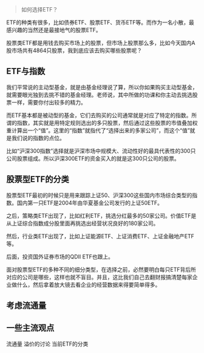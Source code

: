 > 如何选择ETF？

ETF的种类有很多，比如债券ETF、股票ETF、货币ETF等。而作为一名小散，最感兴趣的当然还是最接地气的股票ETF。

股票类ETF都是用钱去购买市场上的股票，但市场上股票那么多，比如今天国内A股市场共有4864只股票，我到底应该去购买哪些股票呢？


## ETF与指数

我们平常说的主动型基金，就是由基金经理说了算，所以你如果购买主动型基金，就需要眼光独到去挑不错的基金经理。老师说，其中所做的功课和你主动去挑选股票一样，需要你付出较多的精力。

而ETF基本都是被动型的基金，它们去购买的公司通常就是对应了特定的指数。所谓的指数，其实就是用特定规则选出的多只股票，然后通过这些股票的市值叠加权重计算出一个“值”。这里的“指数”就指代了“选择出来的多家公司”，而这个“值”就是我们说的指数的点位。

比如“沪深300指数”选择就是沪深市场中规模大、流动性好的最具代表性的300只公司股票组成。所以沪深300ETF的资金买入的就是这300只公司的股票。


## 股票型ETF的分类

股票型ETF最初的时候只是用来跟踪上证50、沪深300这些国内市场综合类型的指数。国内第一只ETF是2004年由华夏基金公司发行的上证50ETF。

之后，策略类ETF出现了，比如红利ETF，挑选分红最多的50家公司。价值ETF是从上证综合指数成分股里面再挑选出经营状况良好的180家公司。

然后，行业类ETF出现了，比如上证能源ETF、上证消费ETF、上证金融地产ETF等。

后面，投资国外证券市场的QDII ETF也跟上。

面对股票型ETF的多种不同的细分类型，在选择之前，必然要明白每只ETF背后所对应的公司是哪些，这样也就不盲目。并且，这比我们自己去翻财报搞清楚每家企业做什么，然后拿着放大镜去看企业的经营数据来得要简单得多。



## 考虑流通量


## 一些主流观点


流通量
溢价的讨论
当前ETF的分类